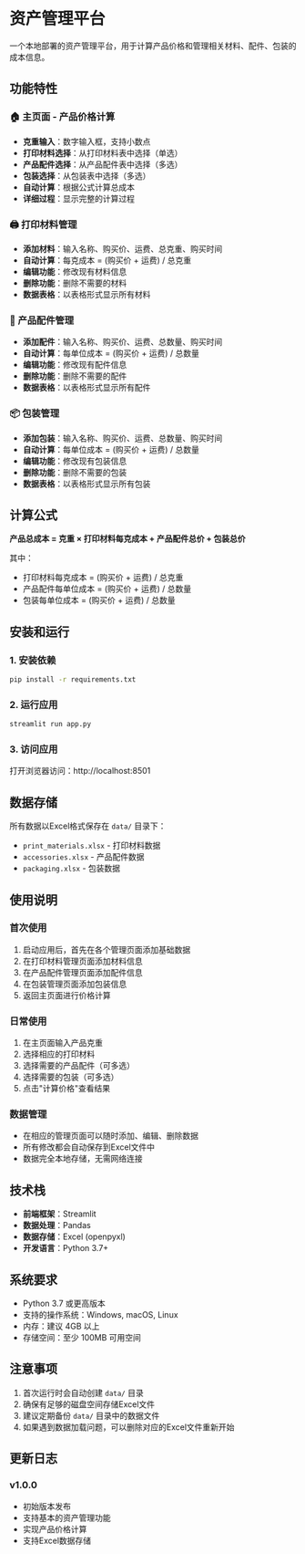 # 资产管理平台

一个本地部署的资产管理平台，用于计算产品价格和管理相关材料、配件、包装的成本信息。

## 功能特性

### 🏠 主页面 - 产品价格计算
- **克重输入**：数字输入框，支持小数点
- **打印材料选择**：从打印材料表中选择（单选）
- **产品配件选择**：从产品配件表中选择（多选）
- **包装选择**：从包装表中选择（多选）
- **自动计算**：根据公式计算总成本
- **详细过程**：显示完整的计算过程

### 🖨️ 打印材料管理
- **添加材料**：输入名称、购买价、运费、总克重、购买时间
- **自动计算**：每克成本 = (购买价 + 运费) / 总克重
- **编辑功能**：修改现有材料信息
- **删除功能**：删除不需要的材料
- **数据表格**：以表格形式显示所有材料

### 🔧 产品配件管理
- **添加配件**：输入名称、购买价、运费、总数量、购买时间
- **自动计算**：每单位成本 = (购买价 + 运费) / 总数量
- **编辑功能**：修改现有配件信息
- **删除功能**：删除不需要的配件
- **数据表格**：以表格形式显示所有配件

### 📦 包装管理
- **添加包装**：输入名称、购买价、运费、总数量、购买时间
- **自动计算**：每单位成本 = (购买价 + 运费) / 总数量
- **编辑功能**：修改现有包装信息
- **删除功能**：删除不需要的包装
- **数据表格**：以表格形式显示所有包装

## 计算公式

**产品总成本 = 克重 × 打印材料每克成本 + 产品配件总价 + 包装总价**

其中：
- 打印材料每克成本 = (购买价 + 运费) / 总克重
- 产品配件每单位成本 = (购买价 + 运费) / 总数量
- 包装每单位成本 = (购买价 + 运费) / 总数量

## 安装和运行

### 1. 安装依赖
```bash
pip install -r requirements.txt
```

### 2. 运行应用
```bash
streamlit run app.py
```

### 3. 访问应用
打开浏览器访问：http://localhost:8501

## 数据存储

所有数据以Excel格式保存在 `data/` 目录下：
- `print_materials.xlsx` - 打印材料数据
- `accessories.xlsx` - 产品配件数据
- `packaging.xlsx` - 包装数据

## 使用说明

### 首次使用
1. 启动应用后，首先在各个管理页面添加基础数据
2. 在打印材料管理页面添加材料信息
3. 在产品配件管理页面添加配件信息
4. 在包装管理页面添加包装信息
5. 返回主页面进行价格计算

### 日常使用
1. 在主页面输入产品克重
2. 选择相应的打印材料
3. 选择需要的产品配件（可多选）
4. 选择需要的包装（可多选）
5. 点击"计算价格"查看结果

### 数据管理
- 在相应的管理页面可以随时添加、编辑、删除数据
- 所有修改都会自动保存到Excel文件中
- 数据完全本地存储，无需网络连接

## 技术栈

- **前端框架**：Streamlit
- **数据处理**：Pandas
- **数据存储**：Excel (openpyxl)
- **开发语言**：Python 3.7+

## 系统要求

- Python 3.7 或更高版本
- 支持的操作系统：Windows, macOS, Linux
- 内存：建议 4GB 以上
- 存储空间：至少 100MB 可用空间

## 注意事项

1. 首次运行时会自动创建 `data/` 目录
2. 确保有足够的磁盘空间存储Excel文件
3. 建议定期备份 `data/` 目录中的数据文件
4. 如果遇到数据加载问题，可以删除对应的Excel文件重新开始

## 更新日志

### v1.0.0
- 初始版本发布
- 支持基本的资产管理功能
- 实现产品价格计算
- 支持Excel数据存储 